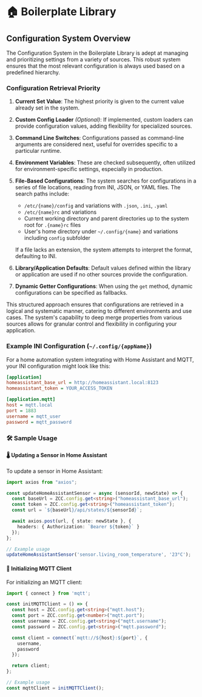 # 🏠 Boilerplate Library

## Configuration System Overview

The Configuration System in the Boilerplate Library is adept at managing and prioritizing settings from a variety of sources. This robust system ensures that the most relevant configuration is always used based on a predefined hierarchy.

### Configuration Retrieval Priority

1. **Current Set Value**: The highest priority is given to the current value already set in the system.

2. **Custom Config Loader** *(Optional)*: If implemented, custom loaders can provide configuration values, adding flexibility for specialized sources.

3. **Command Line Switches**: Configurations passed as command-line arguments are considered next, useful for overrides specific to a particular runtime.

4. **Environment Variables**: These are checked subsequently, often utilized for environment-specific settings, especially in production.

5. **File-Based Configurations**: The system searches for configurations in a series of file locations, reading from INI, JSON, or YAML files. The search paths include:
   - `/etc/{name}/config` and variations with `.json`, `.ini`, `.yaml`
   - `/etc/{name}rc` and variations
   - Current working directory and parent directories up to the system root for `.{name}rc` files
   - User's home directory under `~/.config/{name}` and variations including `config` subfolder

   If a file lacks an extension, the system attempts to interpret the format, defaulting to INI.

6. **Library/Application Defaults**: Default values defined within the library or application are used if no other sources provide the configuration.

7. **Dynamic Getter Configurations**: When using the `get` method, dynamic configurations can be specified as fallbacks.

This structured approach ensures that configurations are retrieved in a logical and systematic manner, catering to different environments and use cases. The system's capability to deep merge properties from various sources allows for granular control and flexibility in configuring your application.

### Example INI Configuration (`~/.config/{appName}`)

For a home automation system integrating with Home Assistant and MQTT, your INI configuration might look like this:

```ini
[application]
homeassistant_base_url = http://homeassistant.local:8123
homeassistant_token = YOUR_ACCESS_TOKEN

[application.mqtt]
host = mqtt.local
port = 1883
username = mqtt_user
password = mqtt_password
```

### 🛠 Sample Usage

#### 🌡 Updating a Sensor in Home Assistant

To update a sensor in Home Assistant:

```typescript
import axios from "axios";

const updateHomeAssistantSensor = async (sensorId, newState) => {
  const baseUrl = ZCC.config.get<string>("homeassistant_base_url");
  const token = ZCC.config.get<string>("homeassistant_token");
  const url = `${baseUrl}/api/states/${sensorId}`;

  await axios.post(url, { state: newState }, {
    headers: { Authorization: `Bearer ${token}` }
  });
};

// Example usage
updateHomeAssistantSensor('sensor.living_room_temperature', '23°C');
```

#### 📡 Initializing MQTT Client

For initializing an MQTT client:

```typescript
import { connect } from 'mqtt';

const initMQTTClient = () => {
  const host = ZCC.config.get<string>("mqtt.host");
  const port = ZCC.config.get<number>("mqtt.port");
  const username = ZCC.config.get<string>("mqtt.username");
  const password = ZCC.config.get<string>("mqtt.password");

  const client = connect(`mqtt://${host}:${port}`, {
    username,
    password
  });

  return client;
};

// Example usage
const mqttClient = initMQTTClient();
```
